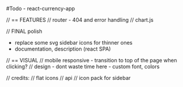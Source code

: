 #Todo - react-currency-app

// == FEATURES
// router - 404 and error handling
// chart.js

// FINAL polish

- replace some svg sidebar icons for thinner ones
- documentation, description (react SPA)

// == VISUAL
// mobile responsive - transition to top of the page when clicking?
// design - dont waste time here - custom font, colors

// credits:
// flat icons
// api
// icon pack for sidebar
